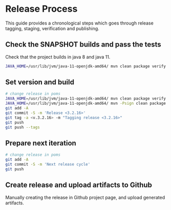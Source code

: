 # Release Process

This guide provides a chronological steps which goes through release tagging, staging, verification and publishing.

## Check the SNAPSHOT builds and pass the tests

Check that the project builds in java 8 and java 11.

```bash
JAVA_HOME=/usr/lib/jvm/java-11-openjdk-amd64/ mvn clean package verify 
```

## Set version and build 

```bash
# change release in poms
JAVA_HOME=/usr/lib/jvm/java-11-openjdk-amd64/ mvn clean package verify
JAVA_HOME=/usr/lib/jvm/java-11-openjdk-amd64/ mvn -Psign clean package install deploy
git add -A
git commit -S -m 'Release <3.2.16>'
git tag -a <v.3.2.16> -m "Tagging release <3.2.16>"
git push
git push --tags
```


## Prepare next iteration

```bash
# change release in poms
git add -A
git commit -S -m 'Next release cycle'
git push
```

## Create release and upload artifacts to Github

Manually creating the release in Github project page, and upload generated artifacts.
